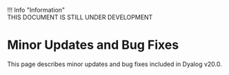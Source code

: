 !!! Info "Information"  
    THIS DOCUMENT IS STILL UNDER DEVELOPMENT
	
# Minor Updates and Bug Fixes

This page describes minor updates and bug fixes included in Dyalog v20.0.